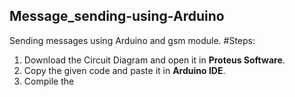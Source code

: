 ## Message_sending-using-Arduino
Sending messages using Arduino and gsm module.
#Steps:
1. Download the Circuit Diagram and open it in **Proteus Software**.
2. Copy the given code and paste it in **Arduino IDE**.
3. Compile the 
